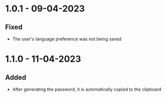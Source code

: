 # 1.0.1 - 09-04-2023

## Fixed

- The user's language preference was not being saved

# 1.1.0 - 11-04-2023

## Added

- After generating the password, it is automatically copied to the clipboard

